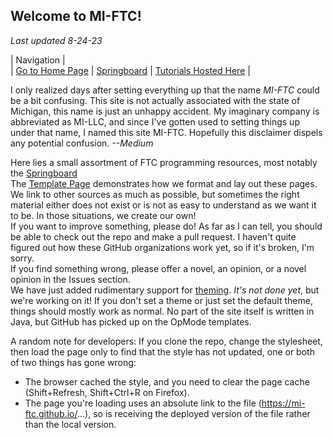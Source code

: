 ## Welcome to MI-FTC!  
*Last updated 8-24-23*  

|                                  Navigation                                 |  
| [Go to Home Page](http://mi-ftc.github.io/index.html) | [Springboard](http://mi-ftc.github.io/springboard/index.html) |  [Tutorials Hosted Here](http://mi-ftc.github.io/tutorial/index.html)  |

  I only realized days after setting everything up that the name *MI-FTC* could be a bit confusing. This site is not actually associated with the state of Michigan, this name is just an unhappy accident. My imaginary company is abbreviated as MI-LLC, and since I've gotten used to setting things up under that name, I named this site MI-FTC. Hopefully this disclaimer dispels any potential confusion.  *--Medium*  
  
  
Here lies a small assortment of FTC programming resources, most notably the [Springboard](http://mi-ftc.github.io/springboard/index.html)  
The [Template Page](http://mi-ftc.github.io/internal/template/temp-page.html) demonstrates how we format and lay out these pages.  
We link to other sources as much as possible, but sometimes the right material either does not exist or is not as easy to understand as we want it to be. In those situations, we create our own!  
If you want to improve something, please do! As far as I can tell, you should be able to check out the repo and make a pull request. I haven't quite figured out how these GitHub organizations work yet, so if it's broken, I'm sorry.  
If you find something wrong, please offer a novel, an opinion, or a novel opinion in the Issues section.  
We have just added rudimentary support for [theming](http://mi-ftc.github.io/thememan.html). *It's not done yet*, but we're working on it! If you don't set a theme or just set the default theme, things should mostly work as normal.
No part of the site itself is written in Java, but GitHub has picked up on the OpMode templates.  
  
A random note for developers: If you clone the repo, change the stylesheet, then load the page only to find that the style has not updated, one or both of two things has gone wrong:
- The browser cached the style, and you need to clear the page cache (Shift+Refresh, Shift+Ctrl+R on Firefox).
- The page you're loading uses an absolute link to the file (https://mi-ftc.github.io/...), so is receiving the deployed version of the file rather than the local version.
